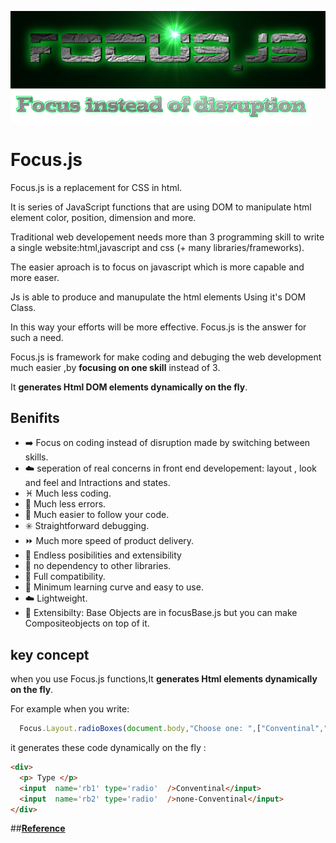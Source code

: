 ![FOCUS.JS](https://github.com/nhab/Focus/raw/master/Focus-logo.png "Focus.Js")
![]( https://github.com/nhab/Focus/blob/master/moto.png?raw=true "")

# Focus.js
Focus.js is a replacement for CSS in html. 

It is series of JavaScript functions that  are using DOM to manipulate html element color, position, dimension and more.

Traditional web developement needs more than 3 programming skill to write a single website:html,javascript and css (+ many libraries/frameworks).

The easier aproach is to focus on javascript which is more capable and more easer.

Js is able to produce and manupulate the html elements Using it's DOM Class.

In this way your efforts will be more effective. Focus.js is the answer for such a need.

Focus.js is framework for make coding and debuging the web development much easier ,by **focusing on one skill** instead of 3.

It **generates Html DOM elements dynamically on the fly**.
<!--## [**Demo**](https://nhab.github.io/Focus/demo.html "Demo") 
## [**Demo Objective**](https://nhab.github.io/Focus/demoObject.html "Demo objective") 
-->
## Benifits
  - :arrow_right: Focus on coding instead of disruption made by switching between skills.
  - :cloud: seperation of real concerns in front end developement: layout , look and feel and Intractions and states.
  - :pisces: Much less coding.
  - :no_mobile_phones: Much less errors.
  - :repeat: Much easier to follow your code.
  - :eight_spoked_asterisk: Straightforward debugging.
  - :fast_forward: Much more speed of product delivery.
  - :diamond_shape_with_a_dot_inside: Endless posibilities and extensibility
  - :do_not_litter: no dependency to other libraries.
  - :closed_lock_with_key: Full compatibility.
  - :eyes: Minimum learning curve and easy to use.
  - :cloud: Lightweight.
  - :repeat: Extensibilty: Base Objects are in focusBase.js but you can make Compositeobjects on top of it.
  
## key concept
when you use Focus.js functions,It **generates Html elements dynamically on the fly**.

For example when you write:
```javascript
  Focus.Layout.radioBoxes(document.body,"Choose one: ",["Conventinal","none-conventional"]);
```

it generates these code dynamically on the fly :
```html
<div>
  <p> Type </p>
  <input  name='rb1' type='radio'  />Conventinal</input>
  <input  name='rb2' type='radio'  />none-Conventinal</input>
</div>
```
##[**Reference**](https://nhab.github.io/Focus/Reference-Objective.txt "Reference")
